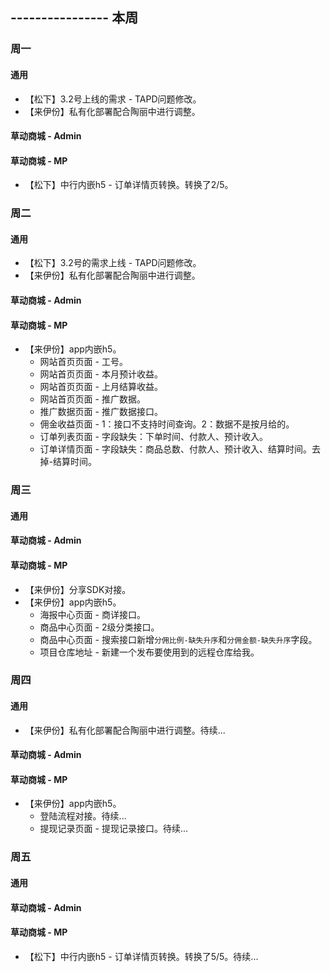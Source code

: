 ## ---------------- 本周

### 周一
#### 通用
* 【松下】3.2号上线的需求 - TAPD问题修改。
* 【来伊份】私有化部署配合陶丽中进行调整。
#### 草动商城 - Admin
#### 草动商城 - MP
* 【松下】中行内嵌h5 - 订单详情页转换。转换了2/5。

### 周二
#### 通用
* 【松下】3.2号的需求上线 - TAPD问题修改。
* 【来伊份】私有化部署配合陶丽中进行调整。
#### 草动商城 - Admin
#### 草动商城 - MP
* 【来伊份】app内嵌h5。
  - 网站首页页面 - 工号。
  - 网站首页页面 - 本月预计收益。
  - 网站首页页面 - 上月结算收益。
  - 网站首页页面 - 推广数据。
  - 推广数据页面 - 推广数据接口。
  - 佣金收益页面 - 1：接口不支持时间查询。2：数据不是按月给的。
  - 订单列表页面 - 字段缺失：下单时间、付款人、预计收入。
  - 订单详情页面 - 字段缺失：商品总数、付款人、预计收入、结算时间。去掉-结算时间。

### 周三
#### 通用
#### 草动商城 - Admin
#### 草动商城 - MP
* 【来伊份】分享SDK对接。
* 【来伊份】app内嵌h5。
  - 海报中心页面 - 商详接口。
  - 商品中心页面 - 2级分类接口。
  - 商品中心页面 - 搜索接口新增`分佣比例-缺失升序`和`分佣金额-缺失升序`字段。
  - 项目仓库地址 - 新建一个发布要使用到的远程仓库给我。

### 周四
#### 通用
* 【来伊份】私有化部署配合陶丽中进行调整。待续...
#### 草动商城 - Admin
#### 草动商城 - MP
* 【来伊份】app内嵌h5。
  - 登陆流程对接。待续...
  - 提现记录页面 - 提现记录接口。待续...

### 周五
#### 通用
#### 草动商城 - Admin
#### 草动商城 - MP
* 【松下】中行内嵌h5 - 订单详情页转换。转换了5/5。待续...
